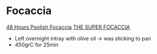 # Focaccia

[48 Hours Poolish Focaccia](https://www.youtube.com/watch?v=El6lqyDhXWs)
[THE SUPER FOCACCIA](https://www.bakewithjack.co.uk/blog-1/2017/2/9/the-super-focaccia)

- Left overnight intray with olive oil -> was sticking to pan
- 450grC for 25min
